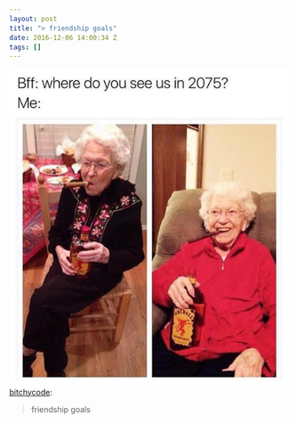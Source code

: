 ```yaml
---
layout: post
title: "> friendship goals"
date: 2016-12-06 14:00:34 Z
tags: []
---
```

![](/media/2016/12/154119408400.jpg)
[bitchycode](http://bitchycode.tumblr.com/post/151931408988/friendship-goals):

> friendship goals
